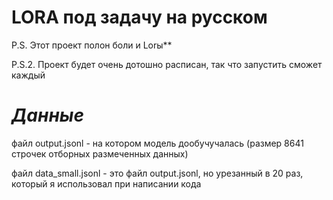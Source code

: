 # **LORA под задачу на русском** 

P.S. Этот проект полон боли и Lorы** 

P.S.2. Проект будет очень дотошно расписан, так что запустить сможет каждый


# **___Данные___**

файл output.jsonl - на котором модель дообучучалась (размер 8641 строчек отборных размеченных данных)

файл data_small.jsonl - это файл output.jsonl, но урезанный в 20 раз, который я использовал при написании кода 


